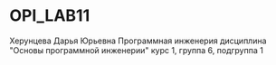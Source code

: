 # OPI_LAB11
Херунцева
Дарья
Юрьевна
Программная инженерия
дисциплина "Основы программной инженерии"
курс 1, группа 6, подгруппа 1

